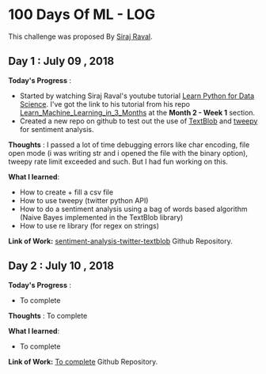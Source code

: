 # 100 Days Of ML - LOG

This challenge was proposed By [Siraj Raval](https://twitter.com/sirajraval).

## Day 1 : July 09 , 2018
 
**Today's Progress** : 

* Started by watching Siraj Raval's youtube tutorial [Learn Python for Data Science](https://www.youtube.com/playlist?list=PL2-dafEMk2A6QKz1mrk1uIGfHkC1zZ6UU). I've got the link to his tutorial from his repo [Learn_Machine_Learning_in_3_Months](https://github.com/llSourcell/Learn_Machine_Learning_in_3_Months) at the <b>Month 2 - Week 1</b> section.
* Created a new repo on github to test out the use of [TextBlob](https://textblob.readthedocs.io/en/dev/) and [tweepy](http://www.tweepy.org/) for sentiment analysis.

**Thoughts** : I passed a lot of time debugging errors like char encoding, file open mode (i was writing str and i opened the file with the binary option), tweepy rate limit exceeded and such. But I had fun working on this.

**What I learned**:

* How to create + fill a csv file
* How to use tweepy (twitter python API)
* How to do a sentiment analysis using a bag of words based algorithm (Naive Bayes implemented in the TextBlob library)
* How to use re library (for regex on strings)

**Link of Work:**   [sentiment-analysis-twitter-textblob](https://github.com/touir1/sentiment-analysis-twitter-textblob) Github Repository.

## Day 2 : July 10 , 2018
 
**Today's Progress** : 

* To complete

**Thoughts** : To complete

**What I learned**:

* To complete

**Link of Work:**   [To complete]() Github Repository.

